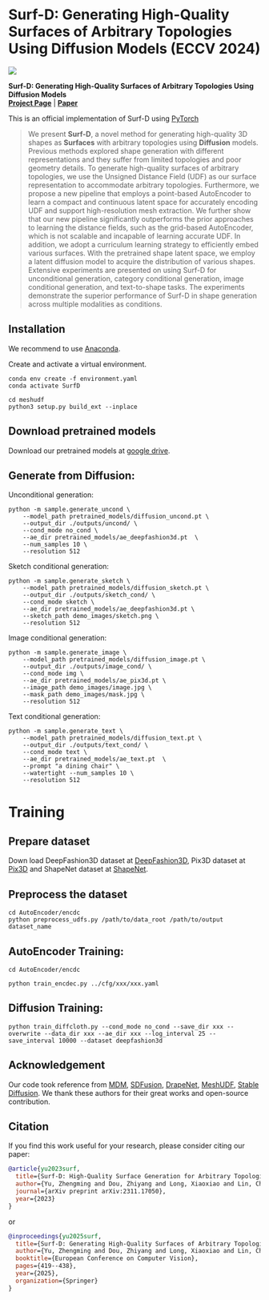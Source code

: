 # Surf-D: Generating High-Quality Surfaces of Arbitrary Topologies Using Diffusion Models (ECCV 2024)

<img src="./assets/fig_virtual_try_on.gif">

**Surf-D: Generating High-Quality Surfaces of Arbitrary Topologies Using Diffusion Models**<br>
**[Project Page](https://yzmblog.github.io/projects/SurfD)**
| **[Paper](https://arxiv.org/abs/2311.17050)**

This is an official implementation of Surf-D using [PyTorch](https://pytorch.org/)

>We present **Surf-D**, a novel method for generating high-quality 3D shapes as **Surfaces** with arbitrary topologies using **Diffusion** models. Previous methods explored shape generation with different representations and they suffer from limited topologies and poor geometry details. To generate high-quality surfaces of arbitrary topologies, we use the Unsigned Distance Field (UDF) as our surface representation to accommodate arbitrary topologies. Furthermore, we propose a new pipeline that employs a point-based AutoEncoder to learn a compact and continuous latent space for accurately encoding UDF and support high-resolution mesh extraction. We further show that our new pipeline significantly outperforms the prior approaches to learning the distance fields, such as the grid-based AutoEncoder, which is not scalable and incapable of learning accurate UDF. In addition, we adopt a curriculum learning strategy to efficiently embed various surfaces. With the pretrained shape latent space, we employ a latent diffusion model to acquire the distribution of various shapes. Extensive experiments are presented on using Surf-D for unconditional generation, category conditional generation, image conditional generation, and text-to-shape tasks. The experiments demonstrate the superior performance of Surf-D in shape generation across multiple modalities as conditions.

## Installation

We recommend to use [Anaconda](https://www.anaconda.com/).

Create and activate a virtual environment.

    conda env create -f environment.yaml
    conda activate SurfD

    cd meshudf
    python3 setup.py build_ext --inplace

## Download pretrained models
Download our pretrained models at [google drive](https://drive.google.com/drive/folders/19Wdbg-zOB48IZ3KSxayRK3q1v1HfWRUP?usp=sharing).

## Generate from Diffusion:
Unconditional generation:

    python -m sample.generate_uncond \
        --model_path pretrained_models/diffusion_uncond.pt \
        --output_dir ./outputs/uncond/ \
        --cond_mode no_cond \
        --ae_dir pretrained_models/ae_deepfashion3d.pt  \
        --num_samples 10 \
        --resolution 512

Sketch conditional generation:

    python -m sample.generate_sketch \
        --model_path pretrained_models/diffusion_sketch.pt \
        --output_dir ./outputs/sketch_cond/ \
        --cond_mode sketch \
        --ae_dir pretrained_models/ae_deepfashion3d.pt \
        --sketch_path demo_images/sketch.png \
        --resolution 512

Image conditional generation:

    python -m sample.generate_image \
        --model_path pretrained_models/diffusion_image.pt \
        --output_dir ./outputs/image_cond/ \
        --cond_mode img \
        --ae_dir pretrained_models/ae_pix3d.pt \
        --image_path demo_images/image.jpg \
        --mask_path demo_images/mask.jpg \
        --resolution 512

Text conditional generation:

    python -m sample.generate_text \
        --model_path pretrained_models/diffusion_text.pt \
        --output_dir ./outputs/text_cond/ \
        --cond_mode text \
        --ae_dir pretrained_models/ae_text.pt  \
        --prompt "a dining chair" \
        --watertight --num_samples 10 \
        --resolution 512

# Training

## Prepare dataset
Down load DeepFashion3D dataset at [DeepFashion3D](https://github.com/GAP-LAB-CUHK-SZ/deepFashion3D), Pix3D dataset at [Pix3D](http://pix3d.csail.mit.edu/) and ShapeNet dataset at [ShapeNet](https://shapenet.org/).

## Preprocess the dataset
    cd AutoEncoder/encdc
    python preprocess_udfs.py /path/to/data_root /path/to/output dataset_name

## AutoEncoder Training:
```
cd AutoEncoder/encdc
```

    python train_encdec.py ../cfg/xxx/xxx.yaml


## Diffusion Training:

    python train_diffcloth.py --cond_mode no_cond --save_dir xxx --overwrite --data_dir xxx --ae_dir xxx --log_interval 25 --save_interval 10000 --dataset deepfashion3d

## Acknowledgement

Our code took reference from [MDM](https://github.com/GuyTevet/motion-diffusion-model), [SDFusion](https://github.com/yccyenchicheng/SDFusion), [DrapeNet](https://github.com/liren2515/DrapeNet), [MeshUDF](https://github.com/cvlab-epfl/MeshUDF), [Stable Diffusion](https://github.com/CompVis/stable-diffusion). We thank these authors for their great works and open-source contribution.

<a name="citation"></a>
## Citation
If you find this work useful for your research, please consider citing our paper: 

```bibtex
@article{yu2023surf,
  title={Surf-D: High-Quality Surface Generation for Arbitrary Topologies using Diffusion Models},
  author={Yu, Zhengming and Dou, Zhiyang and Long, Xiaoxiao and Lin, Cheng and Li, Zekun and Liu, Yuan and M{\"u}ller, Norman and Komura, Taku and Habermann, Marc and Theobalt, Christian and others},
  journal={arXiv preprint arXiv:2311.17050},
  year={2023}
}
```
or
```bibtex
@inproceedings{yu2025surf,
  title={Surf-D: Generating High-Quality Surfaces of Arbitrary Topologies Using Diffusion Models},
  author={Yu, Zhengming and Dou, Zhiyang and Long, Xiaoxiao and Lin, Cheng and Li, Zekun and Liu, Yuan and M{\"u}ller, Norman and Komura, Taku and Habermann, Marc and Theobalt, Christian and others},
  booktitle={European Conference on Computer Vision},
  pages={419--438},
  year={2025},
  organization={Springer}
}
```
